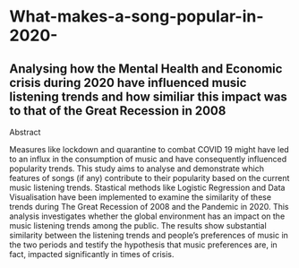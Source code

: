 # What-makes-a-song-popular-in-2020-
Analysing how the Mental Health and Economic crisis during 2020 have influenced music listening trends and how similiar this impact was to that of the Great Recession in 2008
-------------------------------------------------------------------------------------------------------------------------------------------------------------------
Abstract

Measures like lockdown and quarantine to combat COVID 19 might have led to an influx in the consumption
of music and have consequently influenced popularity trends. This study aims to analyse and demonstrate
which features of songs (if any) contribute to their popularity based on the current music listening trends.
Stastical methods like Logistic Regression and Data Visualisation have been implemented to examine the
similarity of these trends during The Great Recession of 2008 and the Pandemic in 2020. This analysis
investigates whether the global environment has an impact on the music listening trends among the public.
The results show substantial similarity between the listening trends and people’s preferences of music in the
two periods and testify the hypothesis that music preferences are, in fact, impacted significantly in times of
crisis.
